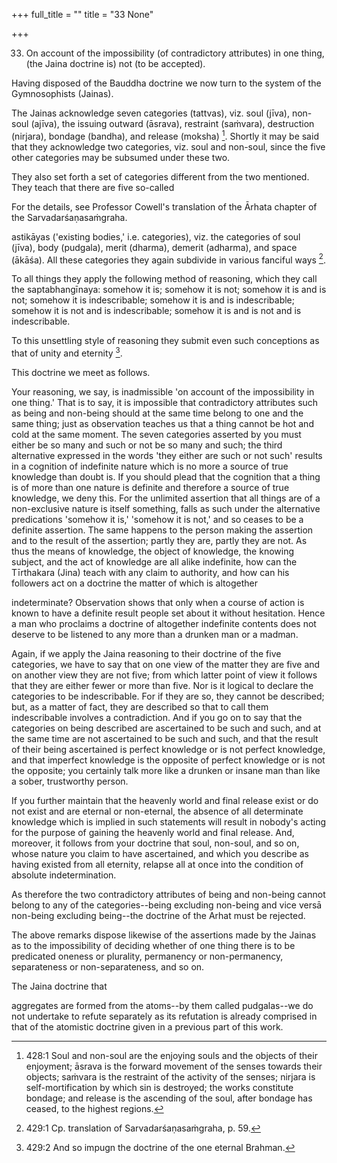 +++
full_title = ""
title = "33 None"

+++


33. On account of the impossibility (of contradictory attributes) in one thing, (the Jaina doctrine is) not (to be accepted).

Having disposed of the Bauddha doctrine we now turn to the system of the Gymnosophists (Jainas).

The Jainas acknowledge seven categories (tattvas), viz. soul (jīva), non-soul (ajīva), the issuing outward (āsrava), restraint (saṁvara), destruction (nirjara), bondage (bandha), and release (moksha) [^fn_416]. Shortly it may be said that they acknowledge two categories, viz. soul and non-soul, since the five other categories may be subsumed under these two.

They also set forth a set of categories different from the two mentioned. They teach that there are five so-called

[^fn_416]: 428:1 Soul and non-soul are the enjoying souls and the objects of their enjoyment; āsrava is the forward movement of the senses towards their objects; saṁvara is the restraint of the activity of the senses; nirjara is self-mortification by which sin is destroyed; the works constitute bondage; and release is the ascending of the soul, after bondage has ceased, to the highest regions.

For the details, see Professor Cowell's translation of the Ārhata chapter of the Sarvadarśaṇasaṁgraha.

astikāyas ('existing bodies,' i.e. categories), viz. the categories of soul (jīva), body (pudgala), merit (dharma), demerit (adharma), and space (ākāśa). All these categories they again subdivide in various fanciful ways [^fn_417].

To all things they apply the following method of reasoning, which they call the saptabhangīnaya: somehow it is; somehow it is not; somehow it is and is not; somehow it is indescribable; somehow it is and is indescribable; somehow it is not and is indescribable; somehow it is and is not and is indescribable.

[^fn_417]: 429:1 Cp. translation of Sarvadarśaṇasaṁgraha, p. 59.

To this unsettling style of reasoning they submit even such conceptions as that of unity and eternity [^fn_418].

[^fn_418]: 429:2 And so impugn the doctrine of the one eternal Brahman.

This doctrine we meet as follows.

Your reasoning, we say, is inadmissible 'on account of the impossibility in one thing.' That is to say, it is impossible that contradictory attributes such as being and non-being should at the same time belong to one and the same thing; just as observation teaches us that a thing cannot be hot and cold at the same moment. The seven categories asserted by you must either be so many and such or not be so many and such; the third alternative expressed in the words 'they either are such or not such' results in a cognition of indefinite nature which is no more a source of true knowledge than doubt is. If you should plead that the cognition that a thing is of more than one nature is definite and therefore a source of true knowledge, we deny this. For the unlimited assertion that all things are of a non-exclusive nature is itself something, falls as such under the alternative predications 'somehow it is,' 'somehow it is not,' and so ceases to be a definite assertion. The same happens to the person making the assertion and to the result of the assertion; partly they are, partly they are not. As thus the means of knowledge, the object of knowledge, the knowing subject, and the act of knowledge are all alike indefinite, how can the Tīrthakara (Jina) teach with any claim to authority, and how can his followers act on a doctrine the matter of which is altogether

indeterminate? Observation shows that only when a course of action is known to have a definite result people set about it without hesitation. Hence a man who proclaims a doctrine of altogether indefinite contents does not deserve to be listened to any more than a drunken man or a madman.

Again, if we apply the Jaina reasoning to their doctrine of the five categories, we have to say that on one view of the matter they are five and on another view they are not five; from which latter point of view it follows that they are either fewer or more than five. Nor is it logical to declare the categories to be indescribable. For if they are so, they cannot be described; but, as a matter of fact, they are described so that to call them indescribable involves a contradiction. And if you go on to say that the categories on being described are ascertained to be such and such, and at the same time are not ascertained to be such and such, and that the result of their being ascertained is perfect knowledge or is not perfect knowledge, and that imperfect knowledge is the opposite of perfect knowledge or is not the opposite; you certainly talk more like a drunken or insane man than like a sober, trustworthy person.

If you further maintain that the heavenly world and final release exist or do not exist and are eternal or non-eternal, the absence of all determinate knowledge which is implied in such statements will result in nobody's acting for the purpose of gaining the heavenly world and final release. And, moreover, it follows from your doctrine that soul, non-soul, and so on, whose nature you claim to have ascertained, and which you describe as having existed from all eternity, relapse all at once into the condition of absolute indetermination.

As therefore the two contradictory attributes of being and non-being cannot belong to any of the categories--being excluding non-being and vice versā non-being excluding being--the doctrine of the Arhat must be rejected.

The above remarks dispose likewise of the assertions made by the Jainas as to the impossibility of deciding whether of one thing there is to be predicated oneness or plurality, permanency or non-permanency, separateness or non-separateness, and so on.

The Jaina doctrine that

aggregates are formed from the atoms--by them called pudgalas--we do not undertake to refute separately as its refutation is already comprised in that of the atomistic doctrine given in a previous part of this work.

